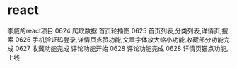 # react
李威的react项目
0624 爬取数据 首页轮播图
0625 首页列表,分类列表,详情页,搜索
0626 手机验证码登录,详情页点赞功能,文章字体放大缩小功能,收藏部分功能完成
0627 收藏功能完成 评论功能开始
0628 评论功能完成
0628 详情页锚点功能,上线
